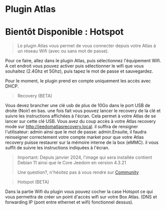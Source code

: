 # Plugin Atlas

# Bientôt Disponible : Hotspot

> Le plugin Atlas vous permet de vous connecter depuis votre Atlas à un réseau Wifi (avec ou sans mot de passe).

Pour ce faire, allez dans le plugin Atlas, puis sélectionnez l'équipement Wifi.
A cet endroit vous pouvez activer puis sélectionner le wifi que vous souhaitez (2.4Ghz et 5Ghz), puis tapez le mot de passe et sauvegardez.

Pour le moment, le plugin prend en compte uniquement les accès avec DHCP.

> Recovery (BETA)

Vous devez brancher une clé usb de plus de 10Go dans le port USB de droite (Noir) en bas. une fois fait vous pouvez lancer le recovery de la clé et suivre les instructions affichées à l'écran.
Cela permet à votre Atlas de se lancer sur cette clé USB. Vous avez du coup accès à votre Atlas recovery mode sur http://jeedomatlasrecovery.local. il suffira de rensigner l'utilisateur: admin ainsi que le mot de passe: admin.Ensuite, il faudra reinseigner correctement votre compte market pour que votre Atlas recovery puisse restaurer sur la mémoire interne de la box (eMMC). il vous suffit de suivre les instructions indiquées à l'écran.
> Important: Depuis janvier 2024, l'image qui sera installée contient Debian 11 ainsi que le Core Jeedom en version 4.3.21
> 
> Une question?, n'hésitez pas à vous rendre sur <a href="https://community.jeedom.com/" target="_blank">Community</a>

 
> Hotspot (BETA)

Dans la partie Wifi du plugin vous pouvez cocher la case Hotspot ce qui vous permettra de créer un point d'accès wifi sur votre Box Atlas. (DNS et forwarding IP (pont entre ethernet et wifi) fonctionnel dessus).
